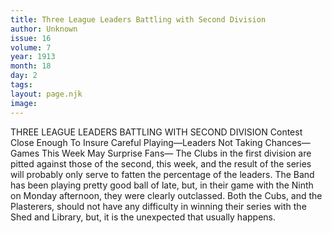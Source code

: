 ```yaml
---
title: Three League Leaders Battling with Second Division
author: Unknown
issue: 16
volume: 7
year: 1913
month: 18
day: 2
tags:
layout: page.njk
image:
---
```

THREE LEAGUE LEADERS BATTLING WITH SECOND DIVISION    Contest Close Enough To Insure Careful Playing—Leaders Not Taking Chances— Games This Week May Surprise Fans—    The Clubs in the first division are pitted against those of the second, this week, and the result of the series will probably only serve to fatten the percentage of the leaders. The Band has been playing pretty good ball of late, but, in their game with the Ninth on Monday afternoon, they were clearly outclassed. Both the Cubs, and the Plasterers, should not have any difficulty in winning their series with the Shed and Library, but, it is the unexpected that usually happens. 


